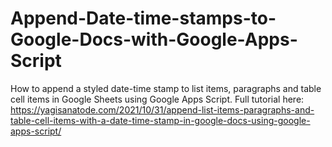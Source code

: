 # Append-Date-time-stamps-to-Google-Docs-with-Google-Apps-Script
How to append a styled date-time stamp to list items, paragraphs and table cell items in Google Sheets using Google Apps Script. Full tutorial here: https://yagisanatode.com/2021/10/31/append-list-items-paragraphs-and-table-cell-items-with-a-date-time-stamp-in-google-docs-using-google-apps-script/ 

